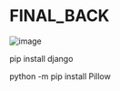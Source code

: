 # FINAL_BACK
![image](https://user-images.githubusercontent.com/74074603/167137765-452fc0af-7433-4c3d-b202-4f9de4734c10.png)


pip install django

python -m pip install Pillow
